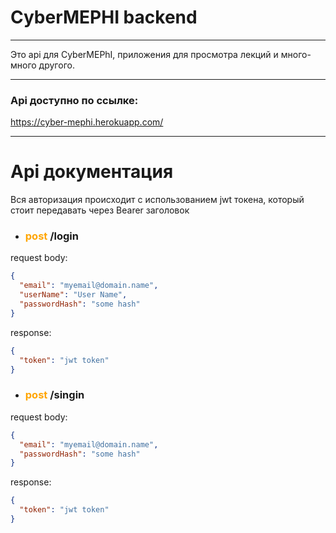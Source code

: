 # CyberMEPHI backend

---
Это api для CyberMEPhI, приложения для просмотра лекций и много-много другого.

---
### Api доступно по ссылке:
https://cyber-mephi.herokuapp.com/

---
# Api документация
Вся авторизация происходит с использованием jwt токена, который стоит передавать через Bearer заголовок

* ### <span style="color:orange;">post</span> /login<br>

request body:

```json
{
  "email": "myemail@domain.name",
  "userName": "User Name",
  "passwordHash": "some hash"
}
```

response:

```json
{
  "token": "jwt token"
}
```

* ### <span style="color:orange;">post</span> /singin<br>

request body:

```json
{
  "email": "myemail@domain.name",
  "passwordHash": "some hash"
}
```

response:

```json
{
  "token": "jwt token"
}
```
